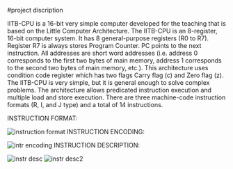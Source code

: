 #project discription

IITB-CPU is a 16-bit very simple computer developed for the teaching that is based on the Little 
Computer Architecture. The IITB-CPU is an 8-register, 16-bit computer system. It has 8 general-purpose 
registers (R0 to R7). Register R7 is always stores Program Counter. PC points to the next instruction. All 
addresses are short word addresses (i.e. address 0 corresponds to the first two bytes of main memory, 
address 1 corresponds to the second two bytes of main memory, etc.). This architecture uses condition 
code register which has two flags Carry flag (c) and Zero flag (z). The IITB-CPU is very simple, but it is 
general enough to solve complex problems. The architecture allows predicated instruction execution 
and multiple load and store execution. There are three machine-code instruction formats (R, I, and J
type) and a total of 14 instructions.

INSTRUCTION FORMAT: 

![instruction format](https://user-images.githubusercontent.com/96682968/205432219-4e4b40e3-d1f2-45f0-9a7e-0576e0d482a4.PNG)
INSTRUCTION ENCODING:

![intr encoding](https://user-images.githubusercontent.com/96682968/205432344-3f71f228-0cca-4aed-ad07-68f8cb70839f.PNG)
INSTRUCTION DESCRIPTION:

![instr desc](https://user-images.githubusercontent.com/96682968/205432453-7139b63a-f554-454f-a9f7-7a48e9920bf3.PNG)
![instr desc2](https://user-images.githubusercontent.com/96682968/205432462-cae834a1-e383-4959-b173-df042aa8b84d.PNG)
